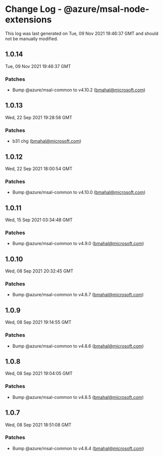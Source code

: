 # Change Log - @azure/msal-node-extensions

This log was last generated on Tue, 09 Nov 2021 19:46:37 GMT and should not be manually modified.

<!-- Start content -->

## 1.0.14

Tue, 09 Nov 2021 19:46:37 GMT

### Patches

- Bump @azure/msal-common to v4.10.2 (bmahal@microsoft.com)

## 1.0.13

Wed, 22 Sep 2021 19:28:58 GMT

### Patches

- b31 chg (bmahal@microsoft.com)

## 1.0.12

Wed, 22 Sep 2021 18:00:54 GMT

### Patches

- Bump @azure/msal-common to v4.10.0 (bmahal@microsoft.com)

## 1.0.11

Wed, 15 Sep 2021 03:34:48 GMT

### Patches

- Bump @azure/msal-common to v4.9.0 (bmahal@microsoft.com)

## 1.0.10

Wed, 08 Sep 2021 20:32:45 GMT

### Patches

- Bump @azure/msal-common to v4.8.7 (bmahal@microsoft.com)

## 1.0.9

Wed, 08 Sep 2021 19:14:55 GMT

### Patches

- Bump @azure/msal-common to v4.8.6 (bmahal@microsoft.com)

## 1.0.8

Wed, 08 Sep 2021 19:04:05 GMT

### Patches

- Bump @azure/msal-common to v4.8.5 (bmahal@microsoft.com)

## 1.0.7

Wed, 08 Sep 2021 18:51:08 GMT

### Patches

- Bump @azure/msal-common to v4.8.4 (bmahal@microsoft.com)
